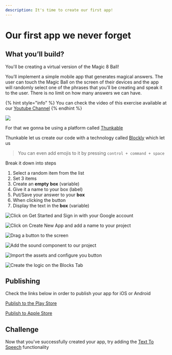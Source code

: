 ```yaml
---
description: It's time to create our first app!
---
```


# Our first app we never forget

## What you’ll build?

You'll be creating a virtual version of the Magic 8 Ball!

You’ll implement a simple mobile app that generates magical answers. The user can touch the Magic Ball on the screen of their devices and the app will randomly select one of the phrases that you'll be creating and speak it to the user. There is no limit on how many answers we can have.

{% hint style="info" %}
You can check the video of this exercise available at our [Youtube Channel](https://youtu.be/H9HWBGVw2_E)
{% endhint %}



![](../.gitbook/assets/app-preview.png)

For that we gonna be using a platform called [Thunkable](https://thunkable.com/#/)

Thunkable let us create our code with a technology called [Blockly](https://developers.google.com/blockly/) which let us 

> You can even add emojis to it by pressing `control + command + space`

Break it down into steps

1. Select a random item from the list
2. Set 3 items
3. Create an **empty** **box** \(variable\)
4. Give it a name to your box \(label\)
5. Put/Save your answer to your **box**
6. When clicking the button 
7. Display the text in the **box** \(variable\)

![Click on Get Started and Sign in with your Google account](../.gitbook/assets/screenshot-2019-02-04-at-11.42.17-am.png)

![Click on Create New App and add a name to your project](../.gitbook/assets/screenshot-2019-02-04-at-11.44.29-am.png)

![Drag a button to the screen](../.gitbook/assets/screenshot-2019-02-04-at-11.44.42-am.png)

![Add the sound component to our project](../.gitbook/assets/screenshot-2019-02-04-at-11.52.36-am.png)

![Import the assets and configure you button](../.gitbook/assets/screenshot-2019-02-04-at-11.46.29-am.png)

![Create the logic on the Blocks Tab](../.gitbook/assets/screenshot-2019-02-03-at-4.23.31-pm.png)

## Publishing

Check the links below in order to publish your app for iOS or Android

[Publish to the Play Store](https://docs.thunkable.com/thunkable-cross-platform/publish/publish-to-play-store-android)

[Publish to Apple Store](https://docs.thunkable.com/thunkable-cross-platform/publish/publish-to-app-store-ios)

## Challenge

Now that you've successfully created your app, try adding the [Text To Speech](https://docs.thunkable.com/thunkable-classic-android/create/components/voice/text-to-speech) functionality 

